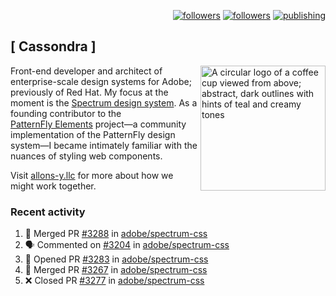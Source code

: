 <p align="right"><a rel="me" href="https://front-end.social/@castastrophe">
    <img alt="followers" title="Follow me on Mastodon" src="https://img.shields.io/mastodon/follow/109297102751309835?domain=https%3A%2F%2Ffront-end.social&label=Follow&logo=mastodon&logoColor=white&style=for-the-badge&labelColor=008080&color=006969"/></a>
  <a href="https://codepen.io/castastrophe/">
    <img alt="followers" title="Follow me on CodePen" src="https://img.shields.io/badge/23-1?color=640464&labelColor=7c007c&style=for-the-badge&logo=codepen&label=Follow"/></a>
<a href="https://castastrophe.medium.com/">
    <img alt="publishing" title="View articles on Medium" src="https://img.shields.io/badge/107-1?color=666&labelColor=444&label=subscribe&logo=medium&logoColor=white&style=for-the-badge"/></a>
</p>

## [&nbsp;Cassondra&nbsp;]

<img align="right" src="https://github-production-user-asset-6210df.s3.amazonaws.com/1840295/253016758-ba468774-1cd3-42c2-8f43-947b5eeb5edf.png" height="200" alt="A circular logo of a coffee cup viewed from above; abstract, dark outlines with hints of teal and creamy tones">

Front-end developer and architect of enterprise-scale design systems for Adobe; previously of Red Hat. My focus at the moment is the [Spectrum design system](https://github.com/adobe/spectrum-css). As a founding contributor to the [PatternFly&nbsp;Elements](https://github.com/patternfly/patternfly-elements) project&mdash;a community implementation of the PatternFly design system&mdash;I became intimately familiar with the nuances of styling web components.

Visit [allons-y.llc](http://allons-y.llc/) for more about how we might work together.

### Recent activity

<!--START_SECTION:activity-->
1. 🎉 Merged PR [#3288](https://github.com/adobe/spectrum-css/pull/3288) in [adobe/spectrum-css](https://github.com/adobe/spectrum-css)
2. 🗣 Commented on [#3204](https://github.com/adobe/spectrum-css/pull/3204#issuecomment-2427520218) in [adobe/spectrum-css](https://github.com/adobe/spectrum-css)
3. 💪 Opened PR [#3283](https://github.com/adobe/spectrum-css/pull/3283) in [adobe/spectrum-css](https://github.com/adobe/spectrum-css)
4. 🎉 Merged PR [#3267](https://github.com/adobe/spectrum-css/pull/3267) in [adobe/spectrum-css](https://github.com/adobe/spectrum-css)
5. ❌ Closed PR [#3277](https://github.com/adobe/spectrum-css/pull/3277) in [adobe/spectrum-css](https://github.com/adobe/spectrum-css)
<!--END_SECTION:activity-->
